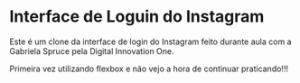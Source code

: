 # Interface de Loguin do Instagram
Este é um clone da interface de login do Instagram feito durante aula com a Gabriela Spruce pela Digital Innovation One.

Primeira vez utilizando flexbox e não vejo a hora de continuar praticando!!! 



 